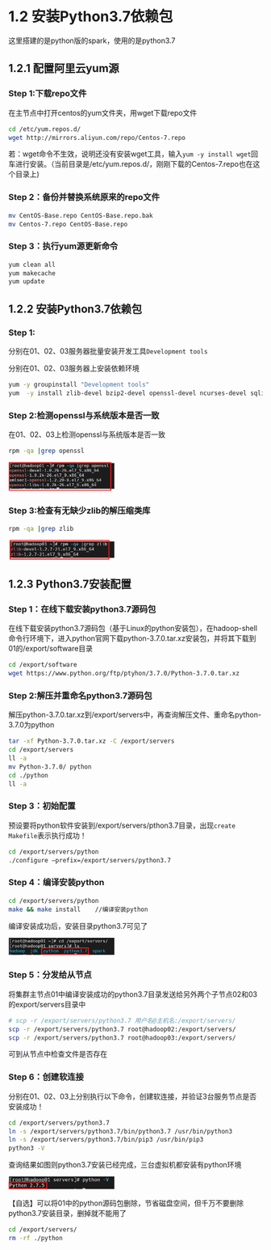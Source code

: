 # 1.2 安装Python3.7依赖包
这里搭建的是python版的spark，使用的是python3.7

## 1.2.1 配置阿里云yum源
### Step 1:下载repo文件
在主节点中打开centos的yum文件夹，用wget下载repo文件

```bash
cd /etc/yum.repos.d/
wget http://mirrors.aliyun.com/repo/Centos-7.repo
```

若：wget命令不生效，说明还没有安装wget工具，输入`yum -y install wget`回车进行安装。（当前目录是/etc/yum.repos.d/，刚刚下载的Centos-7.repo也在这个目录上)

### Step 2：备份并替换系统原来的repo文件
```bash
mv CentOS-Base.repo CentOS-Base.repo.bak
mv Centos-7.repo CentOS-Base.repo
```

### Step 3：执行yum源更新命令
```bash
yum clean all
yum makecache
yum update
```

## 1.2.2 安装Python3.7依赖包
### Step 1:
分别在01、02、03服务器批量安装开发工具`Development tools`

分别在01、02、03服务器上安装依赖环境

```bash
yum -y groupinstall "Development tools"
yum  -y install zlib-devel bzip2-devel openssl-devel ncurses-devel sqlite-devel readline-devel tk-devel gdbm-devel db4-devel libpcap-devel xz-devel libbz2-devel libffi-devel
```

### Step 2:检测openssl与系统版本是否一致
在01、02、03上检测openssl与系统版本是否一致

```bash
rpm -qa |grep openssl
```

<img src="figures/1.2.2-2.png" width="210px">

### Step 3:检查有无缺少zlib的解压缩类库
```bash
rpm -qa |grep zlib
```

<img src="figures/1.2.2-3.png" width="210px">

## 1.2.3 Python3.7安装配置
### Step 1：在线下载安装python3.7源码包
在线下载安装python3.7源码包（基于Linux的python安装包），在hadoop-shell命令行环境下，进入python官网下载python-3.7.0.tar.xz安装包，并将其下载到01的/export/software目录

```bash
cd /export/software
wget https://www.python.org/ftp/ptyhon/3.7.0/Python-3.7.0.tar.xz
```

### Step 2:解压并重命名python3.7源码包
解压python-3.7.0.tar.xz到/export/servers中，再查询解压文件、重命名python-3.7.0为python

```bash
tar -xf Python-3.7.0.tar.xz -C /export/servers
cd /export/servers
ll -a
mv Python-3.7.0/ python
cd ./python
ll -a
```

### Step 3：初始配置
预设要将python软件安装到/export/servers/pthon3.7目录，出现`create Makefile`表示执行成功！

```bash
cd /export/servers/python
./configure –prefix=/export/servers/python3.7
```

### Step 4：编译安装python
```bash
cd /export/servers/python
make && make install	//编译安装python
```

编译安装成功后，安装目录python3.7可见了

<img src="figures/1.2.3-4.png" width="210px">

### Step 5：分发给从节点
将集群主节点01中编译安装成功的python3.7目录发送给另外两个子节点02和03的export/servers目录中

```bash
# scp -r /export/servers/python3.7 用户名@主机名:/export/servers/
scp -r /export/servers/python3.7 root@hadoop02:/export/servers/
scp -r /export/servers/python3.7 root@hadoop03:/export/servers/
```

可到从节点中检查文件是否存在

### Step 6：创建软连接
分别在01、02、03上分别执行以下命令，创建软连接，并验证3台服务节点是否安装成功！

```bash
cd /export/servers/python3.7
ln -s /export/servers/python3.7/bin/python3.7 /usr/bin/python3
ln -s /export/servers/python3.7/bin/pip3 /usr/bin/pip3
python3 -V
```

查询结果如图则python3.7安装已经完成，三台虚拟机都安装有python环境

<img src="figures/1.2.3-6.png" width="210px">

【自选】可以将01中的python源码包删除，节省磁盘空间，但千万不要删除python3.7安装目录，删掉就不能用了

```bash
cd /export/servers/
rm -rf ./python
```
